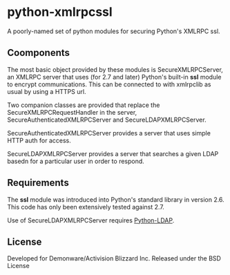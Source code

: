 python-xmlrpcssl
===========

A poorly-named set of python modules for securing Python's XMLRPC
ssl.

Coomponents
-----------

The most basic object provided by these modules is SecureXMLRPCServer,
an XMLRPC server that uses (for 2.7 and later) Python's built-in **ssl**
module to encrypt communications. This can be connected to with
xmlrpclib as usual by using a HTTPS url.

Two companion classes are provided that replace the
SecureXMLRPCRequestHandler in the server,
SecureAuthenticatedXMLRPCServer and SecureLDAPXMLRPCServer.

SecureAuthenticatedXMLRPCServer provides a server that uses simple
HTTP auth for access.

SecureLDAPXMLRPCServer provides a server that searches a given LDAP
basedn for a particular user in order to respond.

Requirements
-----------

The **ssl** module was introduced into Python's standard library in
version 2.6. This code has only been extensively tested against 2.7.

Use of SecureLDAPXMLRPCServer requires [Python-LDAP][pyldap].

License
-----------

Developed for Demonware/Activision Blizzard Inc. Released under the BSD License

[pyldap]: http://www.python-ldap.org/
